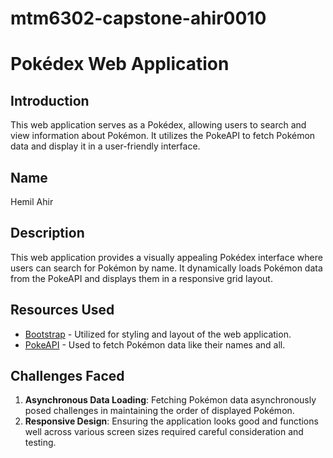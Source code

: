 # mtm6302-capstone-ahir0010
# Pokédex Web Application

## Introduction
This web application serves as a Pokédex, allowing users to search and view information about Pokémon. It utilizes the PokeAPI to fetch Pokémon data and display it in a user-friendly interface.

## Name
Hemil Ahir

## Description
This web application provides a visually appealing Pokédex interface where users can search for Pokémon by name. It dynamically loads Pokémon data from the PokeAPI and displays them in a responsive grid layout.

## Resources Used
- [Bootstrap](https://getbootstrap.com/) - Utilized for styling and layout of the web application.
- [PokeAPI](https://pokeapi.co/) - Used to fetch Pokémon data like their names and all.

## Challenges Faced
1. **Asynchronous Data Loading**: Fetching Pokémon data asynchronously posed challenges in maintaining the order of displayed Pokémon.
2. **Responsive Design**: Ensuring the application looks good and functions well across various screen sizes required careful consideration and testing.